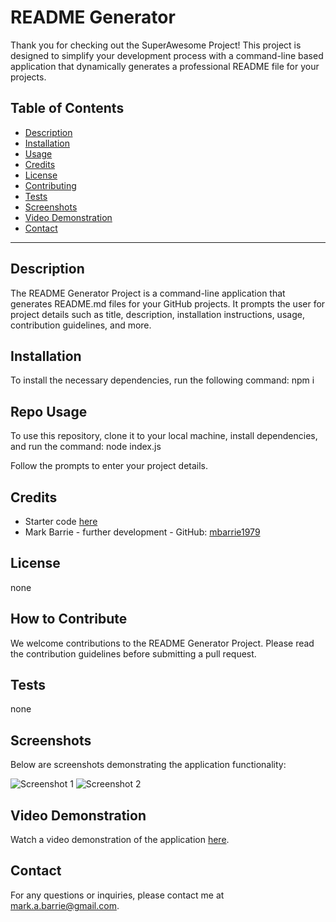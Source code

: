 # README Generator

Thank you for checking out the SuperAwesome Project! This project is designed to simplify your development process with a command-line based application that dynamically generates a professional README file for your projects.

## Table of Contents
- [Description](#description)
- [Installation](#installation)
- [Usage](#repo-usage)
- [Credits](#credits)
- [License](#license)
- [Contributing](#how-to-contribute)
- [Tests](#tests)
- [Screenshots](#screenshots)
- [Video Demonstration](#video-demonstration)
- [Contact](#contact)

---------

## Description
The README Generator Project is a command-line application that generates README.md files for your GitHub projects. It prompts the user for project details such as title, description, installation instructions, usage, contribution guidelines, and more.

## Installation
To install the necessary dependencies, run the following command: npm i



## Repo Usage
To use this repository, clone it to your local machine, install dependencies, and run the command: node index.js

Follow the prompts to enter your project details.

## Credits
- Starter code [here](https://github.com/coding-boot-camp/potential-enigma)
- Mark Barrie - further development - GitHub: [mbarrie1979](https://github.com/mbarrie1979)

## License
none


## How to Contribute
We welcome contributions to the README Generator Project. Please read the contribution guidelines before submitting a pull request.

## Tests
none


## Screenshots
Below are screenshots demonstrating the application functionality:

![Screenshot 1](path/to/screenshot1.png)
![Screenshot 2](path/to/screenshot2.png)

## Video Demonstration
Watch a video demonstration of the application [here](https://example.com/video-demo).

## Contact
For any questions or inquiries, please contact me at [mark.a.barrie@gmail.com](mailto:mark.a.barrie@gmail.com).
